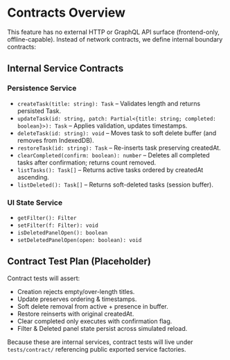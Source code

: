 # Contracts Overview

This feature has no external HTTP or GraphQL API surface (frontend-only, offline-capable). Instead of network contracts, we define internal boundary contracts:

## Internal Service Contracts

### Persistence Service

- `createTask(title: string): Task` – Validates length and returns persisted Task.
- `updateTask(id: string, patch: Partial<{title: string; completed: boolean}>): Task` – Applies validation, updates timestamps.
- `deleteTask(id: string): void` – Moves task to soft delete buffer (and removes from IndexedDB).
- `restoreTask(id: string): Task` – Re-inserts task preserving createdAt.
- `clearCompleted(confirm: boolean): number` – Deletes all completed tasks after confirmation; returns count removed.
- `listTasks(): Task[]` – Returns active tasks ordered by createdAt ascending.
- `listDeleted(): Task[]` – Returns soft-deleted tasks (session buffer).

### UI State Service

- `getFilter(): Filter`
- `setFilter(f: Filter): void`
- `isDeletedPanelOpen(): boolean`
- `setDeletedPanelOpen(open: boolean): void`

## Contract Test Plan (Placeholder)

Contract tests will assert:

- Creation rejects empty/over-length titles.
- Update preserves ordering & timestamps.
- Soft delete removal from active + presence in buffer.
- Restore reinserts with original createdAt.
- Clear completed only executes with confirmation flag.
- Filter & Deleted panel state persist across simulated reload.

Because these are internal services, contract tests will live under `tests/contract/` referencing public exported service factories.
